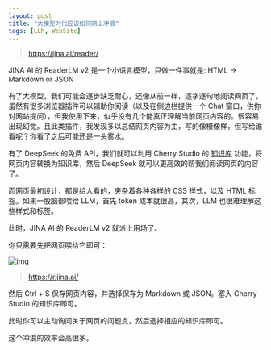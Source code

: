 ```yaml
---
layout: post
title: "大模型时代应该如何网上冲浪"
tags: [LLM, WebSite]
---
```


> <https://jina.ai/reader/>

JINA AI 的 ReaderLM v2 是一个小语言模型，只做一件事就是: HTML -> Markdown or JSON

<!--more-->

有了大模型，我们可能会逐步缺乏耐心，还像从前一样，逐字逐句地阅读网页了。虽然有很多浏览器插件可以辅助你阅读（以及在侧边栏提供一个 Chat 窗口，供你对网站提问），但我使用下来，似乎没有几个能真正理解当前网页内容的。很容易出现幻觉。且此类插件，我发现多以总结网页内容为主，写的像模像样，但写给谁看呢？你看了之后可能还是一头雾水。

有了 DeepSeek 的免费 API，我们就可以利用 Cherry Studio 的 [知识库](https://docs.cherry-ai.com/advanced-basic/knowledge-base) 功能，将网页内容转换为知识库，然后 DeepSeek 就可以更高效的帮我们阅读网页的内容了。

而网页最初设计，都是给人看的，夹杂着各种各样的 CSS 样式，以及 HTML 标签。如果一股脑都喂给 LLM，首先 token 成本就很高，其次，LLM 也很难理解这些样式和标签。

此时，JINA AI 的 ReaderLM v2 就派上用场了。

你只需要先把网页喂给它即可：

![img](https://jina.ai/assets/explain-EQrFe5k3.svg)

> <https://r.jina.ai/>

然后 Ctrl + S 保存网页内容，并选择保存为 Markdown 或 JSON。塞入 Cherry Studio 的知识库即可。

此时你可以主动询问关于网页的问题点，然后选择相应的知识库即可。

这个冲浪的效率会高很多。

